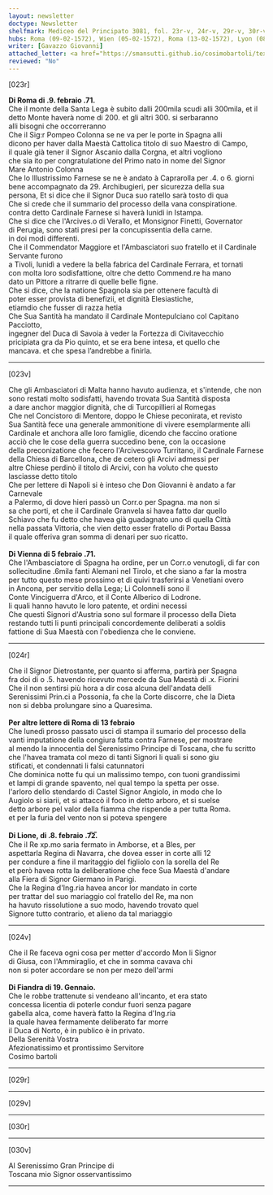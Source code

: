 ```yaml
---
layout: newsletter
doctype: Newsletter
shelfmark: Mediceo del Principato 3081, fol. 23r-v, 24r-v, 29r-v, 30r-v
hubs: Roma (09-02-1572), Wien (05-02-1572), Roma (13-02-1572), Lyon (08-02-1572), Flanders (19-01-1572)
writer: [Gavazzo Giovanni]
attached_letter: <a href="https://smansutti.github.io/cosimobartoli/texts/2981_012/">2981_012</a>
reviewed: "No"
---
```


[023r]  
  
  
<strong>Di Roma di .9. febraio .71.</strong>  
Che il monte della Santa Lega è subito dalli 200mila scudi alli 300mila, et il  
detto Monte haverà nome di 200. et gli altri 300. si serbaranno  
alli bisogni che occorreranno  
Che il Sig:r Pompeo Colonna se ne va per le porte in Spagna alli  
dicono per haver dalla Maestà Cattolica titolo di suo Maestro di Campo,  
il quale già tener il Signor Ascanio dalla Corgna, et altri vogliono  
che sia ito per congratulatione del Primo nato in nome del Signor  
Mare Antonio Colonna  
Che lo Illustrissimo Farnese se ne è andato à Caprarolla per .4. o 6. giorni  
bene accompagnato da 29. Archibugieri, per sicurezza della sua  
persona, Et si dice che il Signor Duca suo ratello sarà tosto di qua  
Che si crede che il summario del processo della vana conspiratione.  
contra detto Cardinale Farnese si haverà lunidi in Istampa.  
Che si dice che l'Arcives.o di Verallo, et Monsignor Finetti, Governator  
di Perugia, sono stati presi per la concupissentia della carne.  
in doi modi differenti.  
Che il Commendator Maggiore et l'Ambasciatori suo fratello et il Cardinale Servante furono  
a Tivoli, lunidì a vedere la bella fabrica del Cardinale Ferrara, et tornati  
con molta loro sodisfattione, oltre che detto Commend.re ha mano  
dato un Pittore a ritrarre di quelle belle figne.  
Che si dice, che la natione Spagnola sia per ottenere facultà di  
poter esser provista di benefizii, et dignità Elesiastiche,  
etiamdio che fusser di razza hetia  
Che Sua Santità ha mandato il Cardinale Montepulciano col Capitano Pacciotto,  
ingegner del Duca di Savoia à veder la Fortezza di Civitavecchio  
pricipiata gra da Pio quinto, et se era bene intesa, et quello che  
mancava. et che spesa l’andrebbe a finirla.  
  
---  

[023v]  
  
  
Che gli Ambasciatori di Malta hanno havuto audienza, et s'intende, che non  
sono restati molto sodisfatti, havendo trovata Sua Santità disposta  
a dare anchor maggior dignità, che di Turcopillieri al Romegas  
Che nel Concistoro di Mentore, doppo le Chiese peconirata, et revisto  
Sua Santità fece una generale ammonitione di vivere esemplarmente alli  
Cardinale et anchora alle loro famiglie, dicendo che faccino oratione  
acciò che le cose della guerra succedino bene, con la occasione  
della preconizatione che fecero l'Arcivescovo Turritano, il Cardinale Farnese  
della Chiesa di Barcellona, che de cetero gli Arcivi admessi per  
altre Chiese perdinò il titolo di Arcivi, con ha voluto che questo  
lasciasse detto titolo  
Che per lettere di Napoli si è inteso che Don Giovanni è andato a far Carnevale  
a Palermo, di dove hieri passò un Corr.o per Spagna. ma non si  
sa che porti, et che il Cardinale Granvela si havea fatto dar quello  
Schiavo che fu detto che havea già guadagnato uno di quella Città  
nella passata Vittoria, che vien detto esser fratello di Portau Bassa  
il quale offeriva gran somma di denari per suo ricatto.  
<br/><strong>Di Vienna di 5 febraio .71.</strong>  
Che l'Ambasciatore di Spagna ha ordine, per un Corr.o venutogli, di far con  
sollecitudine .6mila fanti Alemani nel Tirolo, et che siano a far la mostra  
per tutto questo mese prossimo et di quivi trasferirsi a Venetiani overo  
in Ancona, per servitio della Lega; Li Colonnelli sono il  
Conte Vinciguerra d'Arco, et il Conte Alberico di Lodrone.  
li quali hanno havuto le loro patente, et ordini necessi  
Che questi Signori d'Austria sono sul formare il processo della Dieta  
restando tutti li punti principali concordemente deliberati a soldis  
fattione di Sua Maestà con l'obedienza che le conviene.  
  
---  

[024r]  
  
  
Che il Signor Dietrostante, per quanto si afferma, partirà per Spagna  
fra doi di o .5. havendo ricevuto mercede da Sua Maestà di .x. Fiorini  
Che il non sentirsi più hora a dir cosa alcuna dell'andata delli  
Serenissimi Prin.ci a Possonia, fa che la Corte discorre, che la Dieta  
non si debba prolungare sino a Quaresima.  
<br/><strong>Per altre lettere di Roma di 13 febraio</strong>  
Che lunedì prosso passato usci di stampa il sumario del processo della  
vanti imputatione della congiura fatta contra Farnese, per mostrare  
al mendo la innocentia del Serenissimo Principe di Toscana, che fu scritto  
che l'havea tramata col mezo di tanti Signori li quali si sono giu  
stificati, et condennati li falsi catunnatori  
Che dominica notte fu qui un malissimo tempo, con tuoni grandissimi  
et lampi di grande spavento, nel qual tempo la spetta per osse.  
l'arloro dello stendardo di Castel Signor Angiolo, in modo che lo  
Augiolo si siarii, et si attaccò il foco in detto arboro, et si suelse  
detto arbore pel valor della fiamma che rispende a per tutta Roma.  
et per la furia del vento non si poteva spengere  
<br/><strong>Di Lione, di .8. febraio .7̅2̅.</strong>  
Che il Re xp.mo saria fermato in Amborse, et a Bles, per  
aspettarla Regina di Navarra, che dovea esser in corte alli 12  
per condure a fine il maritaggio del figliolo con la sorella del Re  
et però havea rotta la deliberatione che fece Sua Maestà d'andare  
alla Fiera di Signor Giermano in Parigi.  
Che la Regina d'Ing.ria havea ancor lor mandato in corte  
per trattar del suo mariaggio col fratello del Re, ma non  
ha havuto rissolutione a suo modo, havendo trovato quel  
Signore tutto contrario, et alieno da tal mariaggio  
  
---  

[024v]  
  
  
Che il Re faceva ogni cosa per metter d'accordo Mon li Signor  
di Giusa, con l'Ammiraglio, et che in somma cavava chi  
non si poter accordare se non per mezo dell'armi  
<br/><strong>Di Fiandra di 19. Gennaio.</strong>  
Che le robbe trattenute si vendeano all'incanto, et era stato  
concessa licentia di poterle condur fuori senza pagare  
gabella alca, come haverà fatto la Regina d'Ing.ria  
la quale havea fermamente deliberato far morre  
il Duca di Norto, è in publico è in privato.  
Della Serenità Vostra  
Afezionatissimo et prontissimo Servitore  
Cosimo bartoli  
  
---  

[029r]  
  
  
  
---  

[029v]  
  
  
  
---  

[030r]  
  
  
  
---  

[030v]  
  
  
Al Serenissimo Gran Principe di  
Toscana mio Signor osservantissimo  
  
---  

